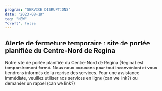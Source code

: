 ```yaml
---
program: "SERVICE DISRUPTIONS"
date: "2023-08-18"
tag: "NEW"
"draft": false
---
```


## Alerte de fermeture temporaire : site de portée planifiée du Centre-Nord de Regina

Notre site de portée planifiée du Centre-Nord de Regina (Regina) est temporairement fermé. Nous nous excusons pour tout inconvénient et vous tiendrons informés de la reprise des services. Pour une assistance immédiate, veuillez utiliser nos services en ligne (can we link?) ou demander un rappel (can we link?)